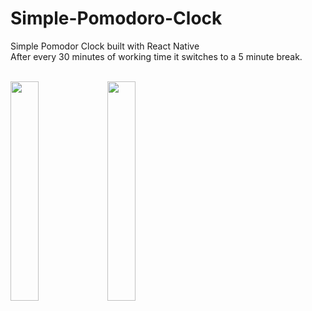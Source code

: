 # Simple-Pomodoro-Clock
Simple Pomodor Clock built with React Native <br/>
After every 30 minutes of working time it switches to a 5 minute break.<br/><br/>


<img src="https://user-images.githubusercontent.com/61823517/200176318-5c1cd57c-9b4d-481d-988a-896b13e0f302.PNG" width=30% height=30%>

<img src="https://user-images.githubusercontent.com/61823517/200176321-7bb4393c-6e67-4ae4-b771-adacfbdddb46.PNG" width=30% height=30%>
